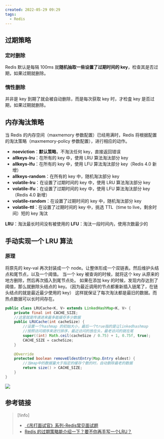 ```yaml
---
created: 2022-05-29 09:29
tags:
  - Redis
---
```

## 过期策略

### 定时删除
Redis 默认是每隔 100ms 就**随机抽取一些设置了过期时间的 key**，检查其是否过期，如果过期就删除。

### 惰性删除
并非是 key 到期了就会被自动删除，而是每次获取 key 时，才检査 key 是否过期，如果过期就删除。

## 内存淘汰策略
当 Redis 的内存空间（maxmemory 参数配置）已经用满时，Redis 将根据配置的淘汰策略（maxmemory-policy 参数配置），进行相应的动作。

- **noeviction**：**默认策略**，不淘汰任何 key，直接返回错误
- **allkeys-lru**：在所有的 key 中，使用 LRU 算法淘汰部分 key
- **allkeys-lfu**：在所有的 key 中，使用 LFU 算法淘汰部分 key（Redis 4.0 新增）
- **allkeys-random**：在所有的 key 中，随机淘汰部分 key
- **volatile-lru**：在设置了过期时间的 key 中，使用 LRU 算法淘汰部分 key
- **volatile-lfu**：在设置了过期时间的 key 中，使用 LFU 算法淘汰部分 key（Redis 4.0 新增）
- **volatile-random**：在设置了过期时间的 key 中，随机淘汰部分 key
- **volatile-ttl**：在设置了过期时间的 key 中，挑选 TTL（time to live，剩余时间）短的 key 淘汰

**LRU**：淘汰最长时间没有被使用的
**LFU**：淘汰一段时间内，使用次数最少的

## 手动实现一个 LRU 算法

### 原理
将原先的 key-val 再次封装成一个 node。让整体形成一个双链表。然后维护头结点和尾节点，以及一个阈值。 当一个 key 被查询的时候，就将这个 key 从原来的地方删除，然后再次插入到尾节点处。 如果在添加 key 的时候，发现内存达到了阈值，那么就删除头结点的 key。（因为最近调用的节点都重新插入链尾了，在链头结点的就是最近最少使用的 key） 这样就保证了每次淘汰都是最旧的数据。而热点数据可以长时间存在。

```java
public class LRUCache<K, V> extends LinkedHashMap<K, V> {
    private final int CACHE_SIZE;
    //这里就是传递进来最多能缓存多少数据
    public LRUCache(int cacheSize) {
        //设置一个hashmap 的初始大小，最后一个true指的是让linkedhashmap
        //按照访问顺序来进行排序，最近访问的放在头，最老访问的就在尾
        super((int) Math.ceil(cacheSize / 0.75) + 1, 0.75f, true); 
        CACHE_SIZE = cacheSize;
    }
    
    @Override
    protected boolean removeEldestEntry(Map.Entry eldest) {
        //当map中的数据量大于指定的缓存个数的时，自动删除最老的数据
        return size() > CACHE_SIZE; 
    }
}   
```
![](202205290934621.png)

## 参考链接
> [!info] 
> - [《吊打面试官》系列-Redis常见面试题](https://mp.weixin.qq.com/s/R1TJMo2IbPUUMox9OAAafQ)
> - [Redis 的过期策略能介绍一下？要不你再手写一个LRU？](https://apppukyptrl1086.pc.xiaoe-tech.com/detail/v_5d2f48ee591ac_nLDCAAEE/3?from=p_5d3114935b4d7_CEcL8yMS&type=6)

